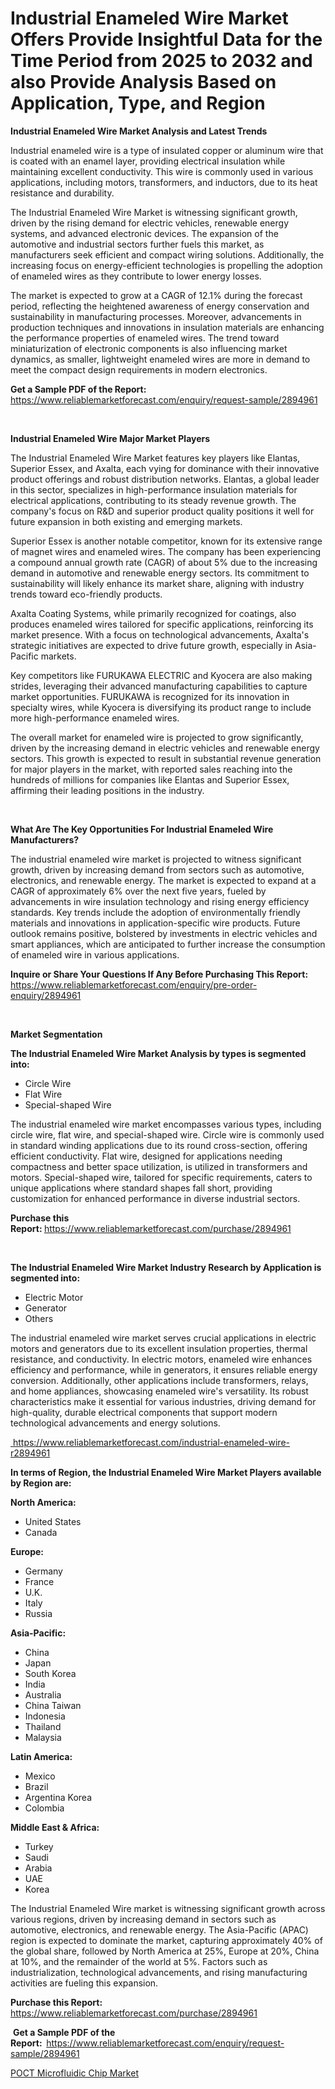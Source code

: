 <p><h1>Industrial Enameled Wire Market Offers Provide Insightful Data for the Time Period from 2025 to 2032 and also Provide Analysis Based on Application, Type, and Region</h1></p><p><strong>Industrial Enameled Wire Market Analysis and Latest Trends</strong></p>
<p><p>Industrial enameled wire is a type of insulated copper or aluminum wire that is coated with an enamel layer, providing electrical insulation while maintaining excellent conductivity. This wire is commonly used in various applications, including motors, transformers, and inductors, due to its heat resistance and durability.</p><p>The Industrial Enameled Wire Market is witnessing significant growth, driven by the rising demand for electric vehicles, renewable energy systems, and advanced electronic devices. The expansion of the automotive and industrial sectors further fuels this market, as manufacturers seek efficient and compact wiring solutions. Additionally, the increasing focus on energy-efficient technologies is propelling the adoption of enameled wires as they contribute to lower energy losses.</p><p>The market is expected to grow at a CAGR of 12.1% during the forecast period, reflecting the heightened awareness of energy conservation and sustainability in manufacturing processes. Moreover, advancements in production techniques and innovations in insulation materials are enhancing the performance properties of enameled wires. The trend toward miniaturization of electronic components is also influencing market dynamics, as smaller, lightweight enameled wires are more in demand to meet the compact design requirements in modern electronics.</p></p>
<p><strong>Get a Sample PDF of the Report:&nbsp;</strong> <a href="https://www.reliablemarketforecast.com/enquiry/request-sample/2894961?utm_campaign=3446&utm_medium=2&utm_source=Github&utm_content=ia&utm_term=15032025&utm_id=industrial-enameled-wire">https://www.reliablemarketforecast.com/enquiry/request-sample/2894961</a></p>
<p>&nbsp;</p>
<p><strong>Industrial Enameled Wire Major Market Players</strong></p>
<p><p>The Industrial Enameled Wire Market features key players like Elantas, Superior Essex, and Axalta, each vying for dominance with their innovative product offerings and robust distribution networks. Elantas, a global leader in this sector, specializes in high-performance insulation materials for electrical applications, contributing to its steady revenue growth. The company's focus on R&D and superior product quality positions it well for future expansion in both existing and emerging markets.</p><p>Superior Essex is another notable competitor, known for its extensive range of magnet wires and enameled wires. The company has been experiencing a compound annual growth rate (CAGR) of about 5% due to the increasing demand in automotive and renewable energy sectors. Its commitment to sustainability will likely enhance its market share, aligning with industry trends toward eco-friendly products.</p><p>Axalta Coating Systems, while primarily recognized for coatings, also produces enameled wires tailored for specific applications, reinforcing its market presence. With a focus on technological advancements, Axalta's strategic initiatives are expected to drive future growth, especially in Asia-Pacific markets.</p><p>Key competitors like FURUKAWA ELECTRIC and Kyocera are also making strides, leveraging their advanced manufacturing capabilities to capture market opportunities. FURUKAWA is recognized for its innovation in specialty wires, while Kyocera is diversifying its product range to include more high-performance enameled wires.</p><p>The overall market for enameled wire is projected to grow significantly, driven by the increasing demand in electric vehicles and renewable energy sectors. This growth is expected to result in substantial revenue generation for major players in the market, with reported sales reaching into the hundreds of millions for companies like Elantas and Superior Essex, affirming their leading positions in the industry.</p></p>
<p>&nbsp;</p>
<p><strong>What Are The Key Opportunities For Industrial Enameled Wire Manufacturers?</strong></p>
<p><p>The industrial enameled wire market is projected to witness significant growth, driven by increasing demand from sectors such as automotive, electronics, and renewable energy. The market is expected to expand at a CAGR of approximately 6% over the next five years, fueled by advancements in wire insulation technology and rising energy efficiency standards. Key trends include the adoption of environmentally friendly materials and innovations in application-specific wire products. Future outlook remains positive, bolstered by investments in electric vehicles and smart appliances, which are anticipated to further increase the consumption of enameled wire in various applications.</p></p>
<p><strong>Inquire or Share Your Questions If Any Before Purchasing This Report:</strong> <a href="https://www.reliablemarketforecast.com/enquiry/pre-order-enquiry/2894961?utm_campaign=3446&utm_medium=2&utm_source=Github&utm_content=ia&utm_term=15032025&utm_id=industrial-enameled-wire">https://www.reliablemarketforecast.com/enquiry/pre-order-enquiry/2894961</a></p>
<p>&nbsp;</p>
<p><strong>Market Segmentation</strong></p>
<p><strong>The Industrial Enameled Wire Market Analysis by types is segmented into:</strong></p>
<p><ul><li>Circle Wire</li><li>Flat Wire</li><li>Special-shaped Wire</li></ul></p>
<p><p>The industrial enameled wire market encompasses various types, including circle wire, flat wire, and special-shaped wire. Circle wire is commonly used in standard winding applications due to its round cross-section, offering efficient conductivity. Flat wire, designed for applications needing compactness and better space utilization, is utilized in transformers and motors. Special-shaped wire, tailored for specific requirements, caters to unique applications where standard shapes fall short, providing customization for enhanced performance in diverse industrial sectors.</p></p>
<p><strong>Purchase this Report:&nbsp;</strong><a href="https://www.reliablemarketforecast.com/purchase/2894961?utm_campaign=3446&utm_medium=2&utm_source=Github&utm_content=ia&utm_term=15032025&utm_id=industrial-enameled-wire">https://www.reliablemarketforecast.com/purchase/2894961</a></p>
<p>&nbsp;</p>
<p><strong>The Industrial Enameled Wire Market Industry Research by Application is segmented into:</strong></p>
<p><ul><li>Electric Motor</li><li>Generator</li><li>Others</li></ul></p>
<p><p>The industrial enameled wire market serves crucial applications in electric motors and generators due to its excellent insulation properties, thermal resistance, and conductivity. In electric motors, enameled wire enhances efficiency and performance, while in generators, it ensures reliable energy conversion. Additionally, other applications include transformers, relays, and home appliances, showcasing enameled wire's versatility. Its robust characteristics make it essential for various industries, driving demand for high-quality, durable electrical components that support modern technological advancements and energy solutions.</p></p>
<p><a href="https://www.reliablemarketforecast.com/industrial-enameled-wire-r2894961?utm_campaign=3446&utm_medium=2&utm_source=Github&utm_content=ia&utm_term=15032025&utm_id=industrial-enameled-wire">&nbsp;https://www.reliablemarketforecast.com/industrial-enameled-wire-r2894961</a></p>
<p><strong>In terms of Region, the Industrial Enameled Wire Market Players available by Region are:</strong></p>
<p>
    <p> <strong> North America: </strong>
        <ul>
            <li>United States</li>
            <li>Canada</li>
        </ul>
        </p> 
    <p> <strong> Europe: </strong>
        <ul>
            <li>Germany</li>
            <li>France</li>
            <li>U.K.</li>
            <li>Italy</li>
            <li>Russia</li>
        </ul>
        </p> 
    <p> <strong> Asia-Pacific: </strong>
        <ul>
            <li>China</li>
            <li>Japan</li>
            <li>South Korea</li>
            <li>India</li>
            <li>Australia</li>
            <li>China Taiwan</li>
            <li>Indonesia</li>
            <li>Thailand</li>
            <li>Malaysia</li>
        </ul>
        </p> 
    <p> <strong> Latin America: </strong>
        <ul>
            <li>Mexico</li>
            <li>Brazil</li>
            <li>Argentina Korea</li>
            <li>Colombia</li>
        </ul>
        </p> 
    <p> <strong> Middle East & Africa: </strong>
        <ul>
            <li>Turkey</li>
            <li>Saudi</li>
            <li>Arabia</li>
            <li>UAE</li>
            <li>Korea</li>
        </ul>
    </p>
    </p>
<p><p>The Industrial Enameled Wire market is witnessing significant growth across various regions, driven by increasing demand in sectors such as automotive, electronics, and renewable energy. The Asia-Pacific (APAC) region is expected to dominate the market, capturing approximately 40% of the global share, followed by North America at 25%, Europe at 20%, China at 10%, and the remainder of the world at 5%. Factors such as industrialization, technological advancements, and rising manufacturing activities are fueling this expansion.</p></p>
<p><strong>Purchase this Report: </strong><a href="https://www.reliablemarketforecast.com/purchase/2894961?utm_campaign=3446&utm_medium=2&utm_source=Github&utm_content=ia&utm_term=15032025&utm_id=industrial-enameled-wire">https://www.reliablemarketforecast.com/purchase/2894961</a></p>
<p>&nbsp;<strong>Get a Sample PDF of the Report:&nbsp;&nbsp;</strong><a href="https://www.reliablemarketforecast.com/enquiry/request-sample/2894961?utm_campaign=3446&utm_medium=2&utm_source=Github&utm_content=ia&utm_term=15032025&utm_id=industrial-enameled-wire">https://www.reliablemarketforecast.com/enquiry/request-sample/2894961</a></p>
<p><strong></strong></p>
<p><p><a href="https://github.com/popoialraih3/Market-Research-Report-List-1/blob/main/poct-microfluidic-chip-market.md?utm_campaign=3446&utm_medium=2&utm_source=Github&utm_content=ia&utm_term=15032025&utm_id=industrial-enameled-wire">POCT Microfluidic Chip Market</a></p></p>